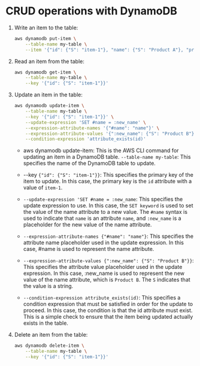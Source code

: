 # CRUD operations with DynamoDB

1. Write an item to the table:
    ```bash
    aws dynamodb put-item \
        --table-name my-table \
        --item '{"id": {"S": "item-1"}, "name": {"S": "Product A"}, "price": {"N": "9.99"}}'
    ```
2. Read an item from the table:
    ```bash
    aws dynamodb get-item \
        --table-name my-table \
        --key '{"id": {"S": "item-1"}}'
    ```
3. Update an item in the table:
    ```bash
    aws dynamodb update-item \
        --table-name my-table \
        --key '{"id": {"S": "item-1"}}' \
        --update-expression 'SET #name = :new_name' \
        --expression-attribute-names '{"#name": "name"}' \
        --expression-attribute-values '{":new_name": {"S": "Product B"}}' \
        --condition-expression 'attribute_exists(id)'
    ```

    - aws dynamodb update-item: This is the AWS CLI command for updating an item in a DynamoDB table.
    `--table-name my-table`: This specifies the name of the DynamoDB table to update.
    - --key `{"id": {"S": "item-1"}}`: This specifies the primary key of the item to update. In this case, the primary key is the `id` attribute with a value of `item-1`.

    - `--update-expression 'SET #name = :new_name`: This specifies the update expression to use. In this case, the `SET keyword` is used to set the value of the name attribute to a new value. The `#name` syntax is used to indicate that `name` is an attribute `name`, and `:new_name` is a placeholder for the new value of the name attribute.

    - `--expression-attribute-names {"#name": "name"}`: This specifies the attribute name placeholder used in the update expression. In this case, #name is used to represent the name attribute.

    - `--expression-attribute-values {":new_name": {"S": "Product B"}}`: This specifies the attribute value placeholder used in the update expression. In this case, :new_name is used to represent the new value of the name attribute, which is `Product B`. The `S` indicates that the value is a string.

    - `--condition-expression attribute_exists(id)`: This specifies a condition expression that must be satisfied in order for the update to proceed. In this case, the condition is that the id attribute must exist. This is a simple check to ensure that the item being updated actually exists in the table.

4. Delete an item from the table:
    ```bash
    aws dynamodb delete-item \
        --table-name my-table \
        --key '{"id": {"S": "item-1"}}'
    ```

